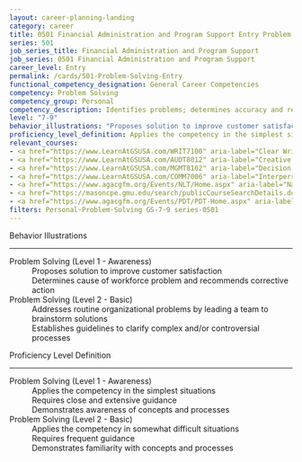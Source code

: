 ```yaml
---
layout: career-planning-landing
category: career
title: 0501 Financial Administration and Program Support Entry Problem Solving
series: 501
job_series_title: Financial Administration and Program Support
job_series: 0501 Financial Administration and Program Support
career_level: Entry
permalink: /cards/501-Problem-Solving-Entry
functional_competency_designation: General Career Competencies
competency: Problem Solving
competency_group: Personal
competency_description: Identifies problems; determines accuracy and relevance of information; uses sound judgment to generate and evaluate alternatives, and to make recommendations
level: "7-9"
behavior_illustrations: "Proposes solution to improve customer satisfaction ? Determines cause of workforce problem and recommends corrective action ? Addresses routine organizational problems by leading a team to brainstorm solutions ? Establishes guidelines to clarify complex and/or controversial processes"
proficiency_level_definition: Applies the competency in the simplest situations ? Requires close and extensive guidance ? Demonstrates awareness of concepts and processes ? Applies the competency in somewhat difficult situations ? Requires frequent guidance ? Demonstrates familiarity with concepts and processes
relevant_courses: 
- <a href="https://www.LearnAtGSUSA.com/WRIT7100" aria-label="Clear Writing Through Critical Thinking (WRIT7100) - https://www.LearnAtGSUSA.com/WRIT7100">Clear Writing Through Critical Thinking (WRIT7100)</a>, Graduate School USA (GSUSA)
- <a href="https://www.LearnAtGSUSA.com/AUDT8012" aria-label="Creative and Critical Thinking for Auditors (AUDT8012) - https://www.LearnAtGSUSA.com/AUDT8012">Creative and Critical Thinking for Auditors (AUDT8012)</a>, Graduate School USA (GSUSA)
- <a href="https://www.LearnAtGSUSA.com/MGMT8102" aria-label="Decision Making and Problem Solving (MGMT8102) - https://www.LearnAtGSUSA.com/MGMT8102">Decision Making and Problem Solving (MGMT8102)</a>, Graduate School USA (GSUSA)
- <a href="https://www.LearnAtGSUSA.com/COMM7006" aria-label="Interpersonal Communications (COMM7006) - https://www.LearnAtGSUSA.com/COMM7006">Interpersonal Communications (COMM7006)</a>, Graduate School USA (GSUSA)
- <a href="https://www.agacgfm.org/Events/NLT/Home.aspx" aria-label="National Leadership Training (NLT) - multi-competency training - https://www.agacgfm.org/Events/NLT/Home.aspx">National Leadership Training (NLT) - multi-competency training</a>, AGA
- <a href="https://masoncpe.gmu.edu/search/publicCourseSearchDetails.do?method=load&courseId=2409678" aria-label="PEBU 0406 Problem Solving - https://masoncpe.gmu.edu/search/publicCourseSearchDetails.do?method=load&courseId=2409678">PEBU 0406 Problem Solving</a>, George Mason University
- <a href="https://www.agacgfm.org/Events/PDT/PDT-Home.aspx" aria-label="Professional Development Training (PDT) - multi-competency training - https://www.agacgfm.org/Events/PDT/PDT-Home.aspx">Professional Development Training (PDT) - multi-competency training</a>, AGA
filters: Personal-Problem-Solving GS-7-9 series-0501
---
```


<div class="desktop:grid-col-6 margin-y-3">
  <div class="border-top-2 bg-white padding-3 shadow-5 height-full members-hover border-1px button-border border-top-blue radius-lg">
    <p class="text-bold label-color font-size-21">Behavior Illustrations</p>
    <hr class="hr-green"/>
    <dl class="text-base card-content-color"><dt>Problem Solving (Level 1 - Awareness)</dt><dd>Proposes solution to improve customer satisfaction </dd><dd> Determines cause of workforce problem and recommends corrective action</dd><dt>Problem Solving (Level 2 - Basic)</dt><dd>Addresses routine organizational problems by leading a team to brainstorm solutions </dd><dd> Establishes guidelines to clarify complex and/or controversial processes</dd></dl>
  </div>
</div>
<div class="desktop:grid-col-6 margin-y-3">
  <div class="border-top-2 bg-white padding-3 shadow-5 height-full members-hover border-1px button-border border-top-blue radius-lg">
    <p class="text-bold label-color font-size-21">Proficiency Level Definition</p>
     <hr class="hr-green"/>
    <dl class="text-base card-content-color"><dt>Problem Solving (Level 1 - Awareness)</dt><dd>Applies the competency in the simplest situations </dd><dd> Requires close and extensive guidance </dd><dd> Demonstrates awareness of concepts and processes</dd><dt>Problem Solving (Level 2 - Basic)</dt><dd>Applies the competency in somewhat difficult situations </dd><dd> Requires frequent guidance </dd><dd> Demonstrates familiarity with concepts and processes</dd></dl>
  </div>
</div>
